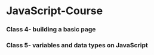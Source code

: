 # JavaScript-Course

### Class 4- building a basic page
### Class 5- variables and data types on JavaScript
